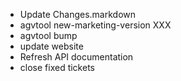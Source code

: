 * Update Changes.markdown
* agvtool new-marketing-version XXX
* agvtool bump
* update website
* Refresh API documentation
* close fixed tickets

